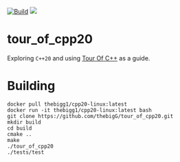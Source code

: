 [![Build](https://github.com/thebigG/tour_of_cpp20/actions/workflows/ci.yaml/badge.svg)](https://github.com/thebigG/tour_of_cpp20/actions/workflows/ci.yaml)
[![](https://img.shields.io/badge/docs-readme-blue.svg)](https://tour-of-cpp20.readthedocs.io/en/latest/)
# tour_of_cpp20
Exploring `C++20` and using [Tour Of C++](https://www.stroustrup.com/tour2.html) as a guide.

# Building
```
docker pull thebigg1/cpp20-linux:latest
docker run -it thebigg1/cpp20-linux:latest bash
git clone https://github.com/thebigG/tour_of_cpp20.git
mkdir build
cd build
cmake ..
make
./tour_of_cpp20
./tests/test
```
